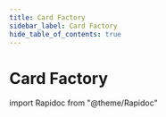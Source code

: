 ```yaml
---
title: Card Factory
sidebar_label: Card Factory 
hide_table_of_contents: true
---
```


# Card Factory

import Rapidoc from "@theme/Rapidoc"

<Rapidoc apiUrl="/v2.0/cardfactory">
</Rapidoc>

<!-- <Rapidoc apiUrl="/v2.0/migrationProxy">
</Rapidoc> -->
